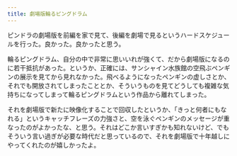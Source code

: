 ```yaml
---
title: 劇場版輪るピングドラム
---
```


ピンドラの劇場版を前編を家で見て、後編を劇場で見るというハードスケジュールを行った。良かった。良かったと思う。

輪るピングドラム、自分の中で非常に思いいれが強くて、だから劇場版になるのに若干抵抗があった。というか、正確には、サンシャイン水族館の空飛ぶペンギンの展示を見てから見れなかった。飛べるようになったペンギンの虚しさとか、それでも開放されてしまったこととか、そういうものを見てどうしても複雑な気持ちになってしまって輪るピングドラムという作品から離れてしまった。

それを劇場版で新たに映像化することで回収したというか、「きっと何者にもなれる」というキャッチフレーズの力強さと、空を泳ぐペンギンのメッセージが重なったのがよかったな、と思う。それはどこか言いすぎかも知れないけど、でもそういう言い過ぎが必要な時代だと思っているので、それを劇場版で十年越しにやってくれたのが嬉しかったよ。